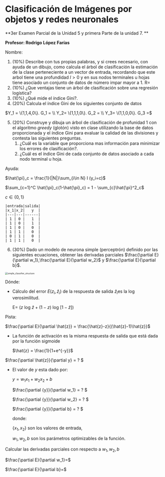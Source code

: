 # Clasificación de Imágenes por objetos y redes neuronales

**3er Examen Parcial de la Unidad 5 y primera Parte de la unidad 7. **

**Profesor:  Rodrigo López Farías**



Nombre:



1. (10%) Describe con tus propias palabras, y si crees necesario, con ayuda de un dibujo, como calcula el árbol de clasificación la estimación de la clase perteneciente a un vector de entrada, recordando que este arbol tiene una profundidad $l>0$ y en sus nodos terminales u hojas tiene asociado un conjunto de datos de número impar mayor a 1. R=
2. (10%) ¿Que ventajas tiene un árbol de clasificación sobre una regresión logística?
3. (10%) ¿Qué mide el índice Gini?.
4. (20%) Calcula el índice Gini de los siguientes conjunto de datos

$Y_1 = \{1,1,4,0\}. G_1 =  \\ Y_2= \{1,1,1,0\}. G_2 = \\ Y_3= \{1,1,0,0\}. G_3 =$ 

5. (20%) Construye y dibuja un árbol de clasificación de profunidad 1 con el algoritmo *greedy* (glotón) visto en clase utilizando la base de datos proporcionada y el índice Gini para evaluar la calidad de las divisiones y contesta las siguientes preguntas. 
   1. ¿Cuál es la variable que proporciona mas información para minimizar los errores de clasificación?.
   2. ¿Cuál es el índice Gini de cada conjunto de datos asociado a cada nodo terminal u hoja.

Ayuda: 

$\hat{\pi}_c = \frac{1}{|N|}\sum_{i\in N} I (y_i=c)$

$\sum_{c=1}^C \hat{\pi}_c(1-\hat{\pi}_c) = 1 - \sum_{c}\hat{\pi}^2_c$

$c\in\{0,1\}$

```table
|entrada|salida|
|x_1|x_2|   y  |
|---|---|------|
| 1 | 0 |   1  |
| 1 | 0 |   1  |
| 1 | 0 |   0  |
| 1 | 1 |   0  |
| 0 | 1 |   0  |
| 1 | 1 |   0  |
```



6. (30%) Dado un modelo de neurona simple (perceptrón) definido por las siguientes ecuaciones, obtener las derivadas parciales $\frac{\partial E}{\partial w_1},\frac{\partial E}{\partial w_2}$ y  $\frac{\partial E}{\partial b}$.

<img src="/Users/rodrigo/Downloads/mtheme_cgeo/figures/simple_classifier_structure.png" alt="simple_classifier_structure" style="zoom:50%;" />





Dónde:

* Cálculo del error  $E(z_i,\hat{z}_i)$ de la respuesta de salida $\hat{z}_i$es la log verosimilitud.

  E= $(z \text{ log } \hat{z} + (1-z) \text{ log } [1-\hat{z}])$

Pista:

$\frac{\partial E}{\partial \hat{z}} =  \frac{\hat{z}-z}{(\hat{z}-1)\hat{z}}$

* La función de activación es la misma respuesta de salida que está dada por la función sigmoide 

  $\hat{z} = \frac{1}{1+e^{-y}}$

$\frac{\partial \hat{z}}{\partial y} = ? $

* El valor de $y$ esta dado por: 

  $y= w_1x_1+w_2x_2+b$

  $\frac{\partial {y}}{\partial w_1} = ? $

  $\frac{\partial {y}}{\partial w_2} = ? $

  $\frac{\partial {y}}{\partial b} = ? $

  
  
  donde:
  
   $\{x_1,x_2\}$ son los valores de entrada, 
  
  $w_1,w_2,b$ son los parámetros optimizables de la función. 



Calcular las derivadas parciales con respecto a $w_1,w_2,b$

$\frac{\partial E}{\partial w_1}=$

 $\frac{\partial E}{\partial b}=$

